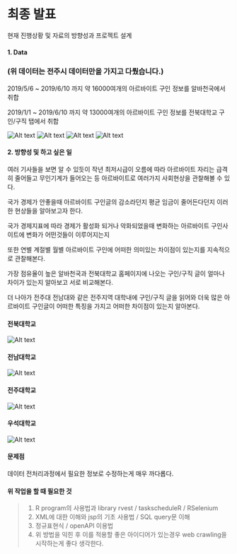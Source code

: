# 최종 발표

현재 진행상황 및 자료의 방향성과 프로젝트 설계

#### 1. Data
### (위 데이터는 전주시 데이터만을 가지고 다뤘습니다.)

2019/5/6 ~ 2019/6/10 까지 약 16000여개의 아르바이트 구인 정보를 알바천국에서 취합

2019/1/1 ~ 2019/6/10 까지 약 13000여개의 아르바이트 구인 정보를 전북대학교 구인/구직 탭에서 취합

![Alt text](image.JPG)
![Alt text](five.JPG)
![Alt text](image2.JPG)
![Alt text](image3.JPG)

#### 2. 방향성 및 하고 싶은 일

여러 기사들을 보면 알 수 있듯이 작년 최저시급이 오름에 따라 아르바이트 자리는 급격히 줄어들고 무인기계가 들어오는 등
아르바이트로 여러가지 사회현상을 관찰해볼 수 있다.

국가 경제가 안좋을때 아르바이트 구인글의 감소라던지 평균 임금이 줄어든다던지 이러한 현상들을 알아보고자 한다.

국가 경제지표에 따라 경제가 활성화 되거나 악화되었을때 변화하는 아르바이트 구인사이트에 변화가 어떤것들이 이루어지는지

또한 연별 계절별 월별 아르바이트 구인에 어떠한 의미있는 차이점이 있는지를 지속적으로 관찰해본다.

가장 점유율이 높은 알바천국과 전북대학교 홈페이지에 나오는 구인/구직 글이 얼마나 차이가 있는지 알아보고 서로 비교해본다.

더 나아가 전주대 전남대와 같은 전주지역 대학내에 구인/구직 글을 읽어와 더욱 많은 아르바이트 구인글이 어떠한 특징을 가지고 어떠한 차이점이 있는지 알아본다.
#### 전북대학교
![Alt text](1.PNG)

#### 전남대학교
![Alt text](2.PNG)

#### 전주대학교
![Alt text](3.PNG)

#### 우석대학교
![Alt text](4.PNG)



#### 문제점

데이터 전처리과정에서 필요한 정보로 수정하는게 매우 까다롭다.

#### 위 작업을 할 때 필요한 것

> 1. R program의 사용법과 library rvest / taskscheduleR / RSelenium
> 2. XML에 대한 이해와 jsp의 기초 사용법 / SQL query문 이해
> 3. 정규표현식 / openAPI 이용법
> 4. 위 방법을 익힌 후 이를 적용할 좋은 아이디어가 있는경우 web crawling을 시작하는게 좋다 생각한다.
